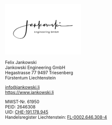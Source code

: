 <!--- ![Company logo](/assets/img/Jankowski-black-high-res.png) -->
<img src="/assets/img/Jankowski-black-high-res.png" width="250">


Felix Jankowski  
Jankowski Engineering GmbH  
Hegastrasse 77
9497 Triesenberg   
Fürstentum Liechtenstein 

[info@jankowski.li](mailto:info@jankowski.li)  
https://www.jankowski.li

MWST-Nr. 61950  
PEID: 2646308  
UID: [CHE-191.178.945](https://www.uid.admin.ch/Detail.aspx?uid_id=CHE-191.178.945)  
Handelsregister Liechtenstein: [FL-0002.646.308-4](https://www.oera.li/cr-portal/auszug/auszug.xhtml?uid=FL-0002.646.308-4)
